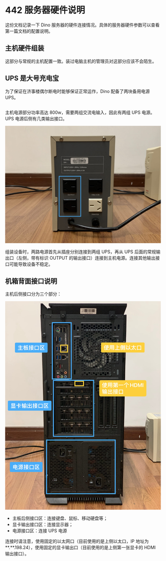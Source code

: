 # 442 服务器硬件说明

这份文档记录一下 Dino 服务器的硬件连接情况。具体的服务器硬件参数可以查看第一篇文档的配置说明。

## 主机硬件组装

这部分与常规的主机配置一致。装过电脑主机的管理员对这部分应该不会陌生。

## UPS 是大号充电宝

为了保证在济事楼偶尔断电时能够保证正常运作，Dino 配备了两块备用电源 UPS。

```note:: UPS 即不间断电源（Uninterruptible Power Supply），是一种含有储能装置的不间断电源。主要用于给部分对电源稳定性要求较高的设备，提供不间断的电源。

```

主机电源部分功率高达 800w，需要两组交流电输入，因此有两组 UPS 电源。UPS 电源后侧有几类输出接口。

![](../../assets/img/ups.jpg)

组装设备时，两路电源首先从插座分别连接到两组 UPS，再从 UPS 后面的常规输出口（左侧，带有标识 OUTPUT 的输出接口）连接到主机电源。连接其他输出接口可能导致设备不稳定。

## 机箱背面接口说明

主机后侧接口分为三个部分：

![](../../assets/img/ports.jpg)

-   主板后侧接口区：连接键盘、鼠标、移动硬盘等；
-   显卡输出接口区：连接显示器；
-   电源接口区：连接 UPS 电源

连接时请注意，使用固定的以太网口（目前使用的是上侧以太口，IP 地址为 \*\*.\*\*.198.24），使用固定的显卡输出口（目前使用的是上侧第一张显卡的 HDMI 输出接口）。
